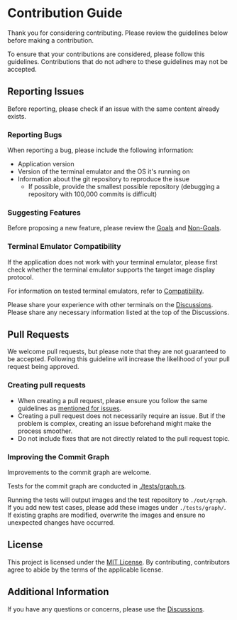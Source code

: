 # Contribution Guide

Thank you for considering contributing. Please review the guidelines below before making a contribution.

To ensure that your contributions are considered, please follow this guidelines. Contributions that do not adhere to these guidelines may not be accepted.

## Reporting Issues

Before reporting, please check if an issue with the same content already exists.

### Reporting Bugs

When reporting a bug, please include the following information:

- Application version
- Version of the terminal emulator and the OS it's running on
- Information about the git repository to reproduce the issue
  - If possible, provide the smallest possible repository (debugging a repository with 100,000 commits is difficult)

### Suggesting Features

Before proposing a new feature, please review the [Goals](./README.md#goals) and [Non-Goals](./README.md#non-goals).

### Terminal Emulator Compatibility

If the application does not work with your terminal emulator, please first check whether the terminal emulator supports the target image display protocol.

For information on tested terminal emulators, refer to [Compatibility](./README.md#compatibility).

Please share your experience with other terminals on the [Discussions](https://github.com/lusingander/serie/discussions/29). Please share any necessary information listed at the top of the Discussions.

## Pull Requests

We welcome pull requests, but please note that they are not guaranteed to be accepted. Following this guideline will increase the likelihood of your pull request being approved.

### Creating pull requests

- When creating a pull request, please ensure you follow the same guidelines as [mentioned for issues](#reporting-issues).
- Creating a pull request does not necessarily require an issue. But if the problem is complex, creating an issue beforehand might make the process smoother.
- Do not include fixes that are not directly related to the pull request topic.

### Improving the Commit Graph

Improvements to the commit graph are welcome.

Tests for the commit graph are conducted in [./tests/graph.rs](./tests/graph.rs).

Running the tests will output images and the test repository to `./out/graph`.
If you add new test cases, please add these images under `./tests/graph/`.
If existing graphs are modified, overwrite the images and ensure no unexpected changes have occurred.

## License

This project is licensed under the [MIT License](LICENSE). By contributing, contributors agree to abide by the terms of the applicable license.

## Additional Information

If you have any questions or concerns, please use the [Discussions](https://github.com/lusingander/serie/discussions).
